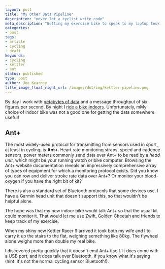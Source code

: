 ```yaml
---
layout: post
title: "My Other Data Pipeline"
description: "never let a cyclist write code"
meta_description: "Getting my exercise bike to speak to my laptop took five IO steps, four different serial protocols, three types of radio and a Raspberry Pi"
categories:
- post
tags:
- article
- cycling
- draft
keywords:
- cycling
- kettler
- ant
status: published
type: post
author: Joe Kearney
title_image_float_right_url: /images/dot/img/kettler-pipeline.png
---
```


[haute-route]: /posts/haute-route-intro
[dataset-ownerhip]: /posts/dataset-ownership

By day I work with [petabytes of data][dataset-ownerhip] and a message throughput of six figures per second. By night I [ride a bike indoors][haute-route]. Unfortunately, mMy choice of indoor bike was not a good one for getting the data somewhere useful!

## Ant+

The most widely-used protocol for transmitting from sensors used in sport, at least in cycling, is **Ant+**. Heart rate monitoring straps, speed and cadence sensors, power meters commonly send data over Ant+ to be read by a _head unit_, which might be your running watch or bike computer. Browsing the Ant+ website documentation reveals an impressively comprehensive array of types of equipment for which a monitoring protocol exists. Did you know you can row and deliver stroke rate data over Ant+? Or monitor your blood-oxygen if you have the right bit of kit?

There is also a standard set of Bluetooth protocols that some devices use. I have a Garmin head unit that doesn't support this, so that wouldn't be helpful alone.

The hope was that my new indoor bike would talk Ant+ so that the usual kit could monitor it. That would let me use Zwift, Golden Cheetah and friends to keep track of my exercise.

When my shiny new Kettler Racer 9 arrived it took both my wife and I to carry it up the stairs to the flat, weighing something like 80kg. The flywheel alone weighs more than double my real bike.

I discovered pretty quickly that it doesn't emit Ant+ itself. It does come with a USB port, and it does talk over Bluetooth, if you know what it's saying (hint: it's not the normal cycling sensor Bluetooth!).  
